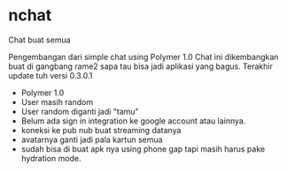 # nchat
Chat buat semua

Pengembangan dari simple chat using Polymer 1.0
Chat ini dikembangkan buat di gangbang rame2
sapa tau bisa jadi aplikasi yang bagus.
Terakhir update tuh versi 0.3.0.1
- Polymer 1.0
- User masih random
- User random diganti jadi "tamu"
- Belum ada sign in integration ke google account atau lainnya.
- koneksi ke pub nub buat streaming datanya
- avatarnya ganti jadi pala kartun semua
- sudah bisa di buat apk nya using phone gap tapi masih harus pake hydration mode.
